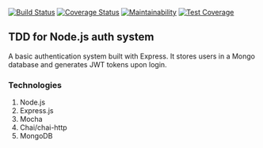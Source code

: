[![Build Status](https://travis-ci.com/femicodes/tdd-node.svg?branch=master)](https://travis-ci.com/femicodes/tdd-node)
[![Coverage Status](https://coveralls.io/repos/github/femicodes/tdd-node/badge.svg?branch=master)](https://coveralls.io/github/femicodes/tdd-node?branch=master)
[![Maintainability](https://api.codeclimate.com/v1/badges/a4fbb6a197c8e3ef727d/maintainability)](https://codeclimate.com/github/femicodes/tdd-node/maintainability)
[![Test Coverage](https://api.codeclimate.com/v1/badges/a4fbb6a197c8e3ef727d/test_coverage)](https://codeclimate.com/github/femicodes/tdd-node/test_coverage)

## TDD for Node.js auth system

A basic authentication system built with Express. It stores users in a Mongo database and generates JWT tokens upon login.

### Technologies
 1. Node.js
 1. Express.js
 1. Mocha
 1. Chai/chai-http
 1. MongoDB
